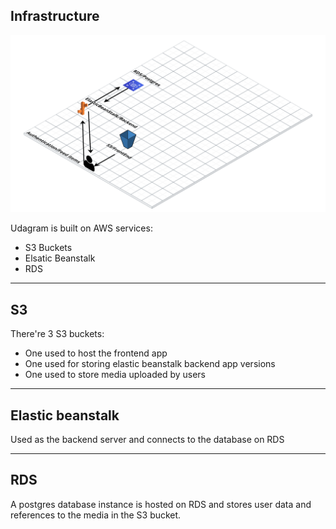## Infrastructure

![Infrastructure](../diagrams/Infrastructure.png)

Udagram is built on AWS services:

- S3 Buckets
- Elsatic Beanstalk
- RDS

---

## S3

There're 3 S3 buckets:

- One used to host the frontend app
- One used for storing elastic beanstalk backend app versions
- One used to store media uploaded by users

---

## Elastic beanstalk

Used as the backend server and connects to the database on RDS

---

## RDS

A postgres database instance is hosted on RDS and stores user data and references to the media in the S3 bucket.
